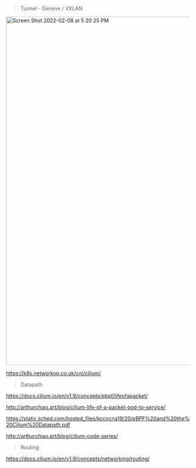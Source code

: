 
> Tunnel - Geneve / VXLAN

<img width="954" alt="Screen Shot 2022-02-08 at 5 20 25 PM" src="https://user-images.githubusercontent.com/44506513/153103686-e0ed2385-3a5e-4c67-a601-363e2d6f9589.png">


https://k8s.networkop.co.uk/cni/cilium/


> Datapath

https://docs.cilium.io/en/v1.9/concepts/ebpf/lifeofapacket/

http://arthurchiao.art/blog/cilium-life-of-a-packet-pod-to-service/

https://static.sched.com/hosted_files/kccncna19/20/eBPF%20and%20the%20Cilium%20Datapath.pdf

http://arthurchiao.art/blog/cilium-code-series/

> Routing

https://docs.cilium.io/en/v1.9/concepts/networking/routing/
